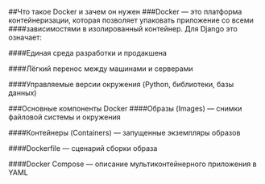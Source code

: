 ##Что такое Docker и зачем он нужен
###Docker — это платформа контейнеризации, которая позволяет упаковать приложение со всеми ####зависимостями в изолированный контейнер. Для Django это означает:

####Единая среда разработки и продакшена

####Лёгкий перенос между машинами и серверами

####Управляемые версии окружения (Python, библиотеки, базы данных)

###Основные компоненты Docker
####Образы (Images) — снимки файловой системы и окружения

####Контейнеры (Containers) — запущенные экземпляры образов

####Dockerfile — сценарий сборки образа

####Docker Compose — описание мультиконтейнерного приложения в YAML

